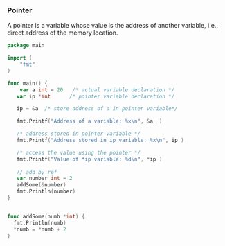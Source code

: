### Pointer

A pointer is a variable whose value is the address of another variable, i.e., direct address of the memory location.

```go
package main

import (
	"fmt"
)

func main() {
	var a int = 20   /* actual variable declaration */
   var ip *int      /* pointer variable declaration */

   ip = &a  /* store address of a in pointer variable*/

   fmt.Printf("Address of a variable: %x\n", &a  )

   /* address stored in pointer variable */
   fmt.Printf("Address stored in ip variable: %x\n", ip )

   /* access the value using the pointer */
   fmt.Printf("Value of *ip variable: %d\n", *ip )
   
   // add by ref
   var number int = 2 
   addSome(&number)
   fmt.Println(number)
}


func addSome(numb *int) {
  fmt.Println(numb)
  *numb = *numb + 2
}
```
